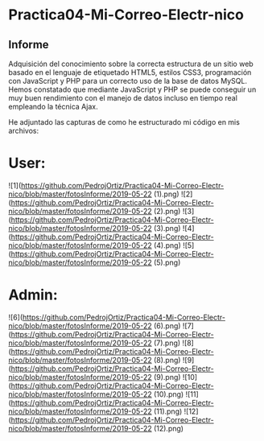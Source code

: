 # Practica04-Mi-Correo-Electr-nico

## Informe
Adquisición del conocimiento sobre la correcta estructura de un sitio web basado en el lenguaje de etiquetado HTML5, estilos CSS3, programación con JavaScript y PHP para un correcto uso de la base de datos MySQL. Hemos constatado que mediante JavaScript y PHP se puede conseguir un muy buen rendimiento con el manejo de datos incluso en tiempo real empleando la técnica Ajax.
 


He adjuntado las capturas de como he estructurado mi código en mis archivos:

# User:

![1](https://github.com/PedrojOrtiz/Practica04-Mi-Correo-Electr-nico/blob/master/fotosInforme/2019-05-22 (1).png)
![2](https://github.com/PedrojOrtiz/Practica04-Mi-Correo-Electr-nico/blob/master/fotosInforme/2019-05-22 (2).png)
![3](https://github.com/PedrojOrtiz/Practica04-Mi-Correo-Electr-nico/blob/master/fotosInforme/2019-05-22 (3).png)
![4](https://github.com/PedrojOrtiz/Practica04-Mi-Correo-Electr-nico/blob/master/fotosInforme/2019-05-22 (4).png)
![5](https://github.com/PedrojOrtiz/Practica04-Mi-Correo-Electr-nico/blob/master/fotosInforme/2019-05-22 (5).png)

# Admin:

![6](https://github.com/PedrojOrtiz/Practica04-Mi-Correo-Electr-nico/blob/master/fotosInforme/2019-05-22 (6).png)
![7](https://github.com/PedrojOrtiz/Practica04-Mi-Correo-Electr-nico/blob/master/fotosInforme/2019-05-22 (7).png)
![8](https://github.com/PedrojOrtiz/Practica04-Mi-Correo-Electr-nico/blob/master/fotosInforme/2019-05-22 (8).png)
![9](https://github.com/PedrojOrtiz/Practica04-Mi-Correo-Electr-nico/blob/master/fotosInforme/2019-05-22 (9).png)
![10](https://github.com/PedrojOrtiz/Practica04-Mi-Correo-Electr-nico/blob/master/fotosInforme/2019-05-22 (10).png)
![11](https://github.com/PedrojOrtiz/Practica04-Mi-Correo-Electr-nico/blob/master/fotosInforme/2019-05-22 (11).png)
![12](https://github.com/PedrojOrtiz/Practica04-Mi-Correo-Electr-nico/blob/master/fotosInforme/2019-05-22 (12).png)

